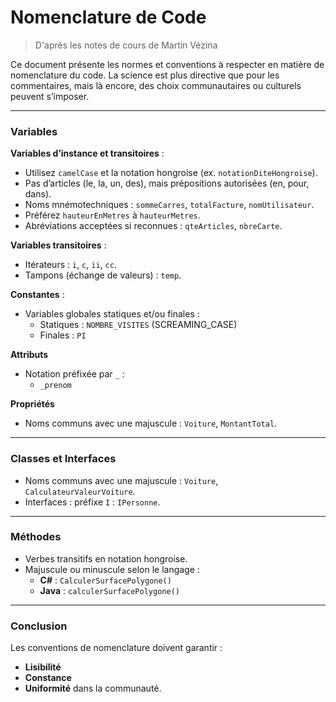 
# Nomenclature de Code  
<blockquote>D'après les notes de cours de Martin Vézina</blockquote>

Ce document présente les normes et conventions à respecter en matière de nomenclature du code. La science est plus directive que pour les commentaires, mais là encore, des choix communautaires ou culturels peuvent s’imposer.

---

### Variables

**Variables d’instance et transitoires** :
- Utilisez `camelCase` et la notation hongroise (ex. `notationDiteHongroise`).
- Pas d’articles (le, la, un, des), mais prépositions autorisées (en, pour, dans).
- Noms mnémotechniques : `sommeCarres`, `totalFacture`, `nomUtilisateur`.
- Préférez `hauteurEnMetres` à `hauteurMetres`.
- Abréviations acceptées si reconnues : `qteArticles`, `nbreCarte`.

**Variables transitoires** :
- Itérateurs : `i`, `c`, `ii`, `cc`.
- Tampons (échange de valeurs) : `temp`.

**Constantes** :
- Variables globales statiques et/ou finales :
  - Statiques : `NOMBRE_VISITES` (SCREAMING_CASE)
  - Finales : `PI`

**Attributs**
- Notation préfixée par `_` :
  - `_prenom`

**Propriétés**
- Noms communs avec une majuscule : `Voiture`, `MontantTotal`.


---

### Classes et Interfaces

- Noms communs avec une majuscule : `Voiture`, `CalculateurValeurVoiture`.
- Interfaces : préfixe `I` : `IPersonne`.

---

### Méthodes

- Verbes transitifs en notation hongroise.
- Majuscule ou minuscule selon le langage :
  - **C#** : `CalculerSurfacePolygone()`
  - **Java** : `calculerSurfacePolygone()`

---

### Conclusion

Les conventions de nomenclature doivent garantir :
- **Lisibilité**
- **Constance**
- **Uniformité** dans la communauté.
